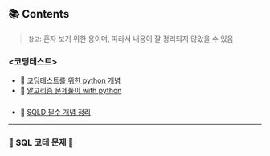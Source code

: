 

## 📚 Contents
> `참고`: 혼자 보기 위한 용이며, 따라서 내용이 잘 정리되지 않았을 수 있음

### <코딩테스트>
- 🔗 [코딩테스트를 위한 python 개념](./python_코딩테스트_개념.md)
- 🔗 [알고리즘 문제풀이 with python](./python_알고리즘_문풀.md)

### <SQLD>
- 🔗 [SQLD 필수 개념 정리](./SQLD_개념.md)


----------------------------------------------------------------------------------------------------------------------

### 💚 SQL 코테 문제 💚






















